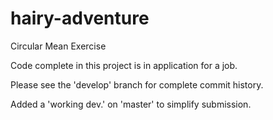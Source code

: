 hairy-adventure
===============

Circular Mean Exercise

Code complete in this project is in application for a job.

Please see the 'develop' branch for complete commit history.

Added a 'working dev.' on 'master' to simplify submission.
